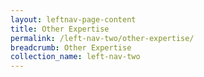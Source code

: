 ```yaml
---
layout: leftnav-page-content
title: Other Expertise
permalink: /left-nav-two/other-expertise/
breadcrumb: Other Expertise
collection_name: left-nav-two
---
```

